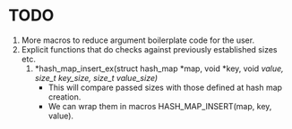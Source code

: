 # TODO

1. More macros to reduce argument boilerplate code for the user.
2. Explicit functions that do checks against previously established sizes etc.
	1. *hash_map_insert_ex(struct hash_map *map, void *key, void *value, size_t key_size, size_t value_size)*
		- This will compare passed sizes with those defined at hash map creation.
		- We can wrap them in macros HASH_MAP_INSERT(map, key, value).
